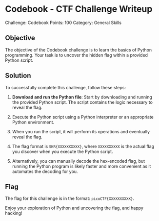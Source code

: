 # Codebook - CTF Challenge Writeup

Challenge: Codebook
Points: 100
Category: General Skills

## Objective
The objective of the Codebook challenge is to learn the basics of Python programming. Your task is to uncover the hidden flag within a provided Python script.

## Solution
To successfully complete this challenge, follow these steps:

1. **Download and run the Python file**: Start by downloading and running the provided Python script. The script contains the logic necessary to reveal the flag.

2. Execute the Python script using a Python interpreter or an appropriate Python environment.

3. When you run the script, it will perform its operations and eventually reveal the flag.

4. The flag format is `SKR{XXXXXXXXXX}`, where `XXXXXXXXXX` is the actual flag you discover when you execute the Python script.

5. Alternatively, you can manually decode the hex-encoded flag, but running the Python program is likely faster and more convenient as it automates the decoding for you.

## Flag
The flag for this challenge is in the format: `picoCTF{XXXXXXXXXX}`.

Enjoy your exploration of Python and uncovering the flag, and happy hacking!
